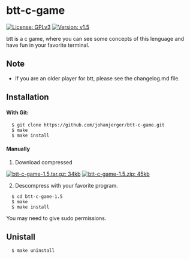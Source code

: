 # btt-c-game
[![License: GPLv3](https://img.shields.io/badge/License-GPL%20v3-blue.svg)](http://www.gnu.org/license/gpl-3.0)
[![Version: v1.5](https://img.shields.io/badge/Version-v1.5-blue.svg)](https://github.com/johanjerger/btt-c-game/releases/v1.5)
  
  btt is a c game, where you can see some concepts of this lenguage and have fun in your favorite terminal.

## Note

- If you are an older player for btt, please see the changelog.md file.

  
## Installation
  
#### With Git:
    
  ```
    $ git clone https://github.com/johanjerger/btt-c-game.git
    $ make
    $ make install
  ```
    
#### Manually
  
  1. Download compressed 
  
  [![btt-c-game-1.5.tar.gz: 34kb](https://img.shields.io/badge/btt--c--game--1.5.tar.gz-34kb-blue.svg)](https://github.com/johanjerger/btt-c-game/archive/v1.5.tar.gz) 
  [![btt-c-game-1.5.zip: 45kb](https://img.shields.io/badge/btt--c--game--1.5.zip-45kb-blue.svg)](https://github.com/johanjerger/btt-c-game/archive/v1.5.zip)
  
  2. Descompress with your favorite program.
  
  ```
    $ cd btt-c-game-1.5
    $ make
    $ make install
  ```
  You may need to give sudo permissions.
  
## Unistall
  
  ```
    $ make uninstall
  ```
